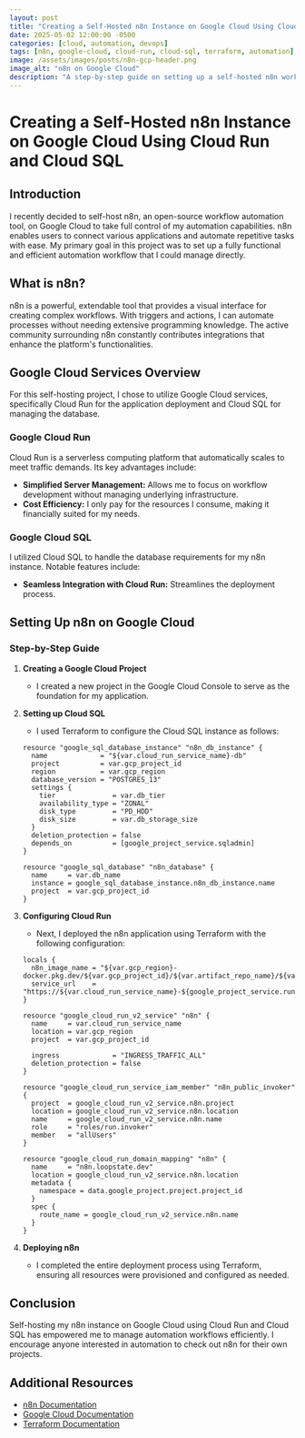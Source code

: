 ```yaml
---
layout: post
title: "Creating a Self-Hosted n8n Instance on Google Cloud Using Cloud Run and Cloud SQL"
date: 2025-05-02 12:00:00 -0500
categories: [cloud, automation, devops]
tags: [n8n, google-cloud, cloud-run, cloud-sql, terraform, automation]
image: /assets/images/posts/n8n-gcp-header.png
image_alt: "n8n on Google Cloud"
description: "A step-by-step guide on setting up a self-hosted n8n workflow automation platform using Google Cloud Run and Cloud SQL for optimal performance and control."
---
```


# Creating a Self-Hosted n8n Instance on Google Cloud Using Cloud Run and Cloud SQL

## Introduction

I recently decided to self-host n8n, an open-source workflow automation tool, on Google Cloud to take full control of my automation capabilities. n8n enables users to connect various applications and automate repetitive tasks with ease. My primary goal in this project was to set up a fully functional and efficient automation workflow that I could manage directly.

## What is n8n?

n8n is a powerful, extendable tool that provides a visual interface for creating complex workflows. With triggers and actions, I can automate processes without needing extensive programming knowledge. The active community surrounding n8n constantly contributes integrations that enhance the platform's functionalities.

## Google Cloud Services Overview

For this self-hosting project, I chose to utilize Google Cloud services, specifically Cloud Run for the application deployment and Cloud SQL for managing the database.

### Google Cloud Run

Cloud Run is a serverless computing platform that automatically scales to meet traffic demands. Its key advantages include:
- **Simplified Server Management:** Allows me to focus on workflow development without managing underlying infrastructure.
- **Cost Efficiency:** I only pay for the resources I consume, making it financially suited for my needs.

### Google Cloud SQL

I utilized Cloud SQL to handle the database requirements for my n8n instance. Notable features include:
- **Seamless Integration with Cloud Run:** Streamlines the deployment process.

## Setting Up n8n on Google Cloud

### Step-by-Step Guide

1. **Creating a Google Cloud Project**
   - I created a new project in the Google Cloud Console to serve as the foundation for my application.

2. **Setting up Cloud SQL**
   - I used Terraform to configure the Cloud SQL instance as follows:
   ```hcl
   resource "google_sql_database_instance" "n8n_db_instance" {
     name             = "${var.cloud_run_service_name}-db"
     project          = var.gcp_project_id
     region           = var.gcp_region
     database_version = "POSTGRES_13"
     settings {
       tier              = var.db_tier
       availability_type = "ZONAL"
       disk_type         = "PD_HDD"
       disk_size         = var.db_storage_size
     }
     deletion_protection = false
     depends_on          = [google_project_service.sqladmin]
   }

   resource "google_sql_database" "n8n_database" {
     name     = var.db_name
     instance = google_sql_database_instance.n8n_db_instance.name
     project  = var.gcp_project_id
   }
   ```

3. **Configuring Cloud Run**
   - Next, I deployed the n8n application using Terraform with the following configuration:
   ```hcl
   locals {
     n8n_image_name = "${var.gcp_region}-docker.pkg.dev/${var.gcp_project_id}/${var.artifact_repo_name}/${var.cloud_run_service_name}:latest"
     service_url    = "https://${var.cloud_run_service_name}-${google_project_service.run.project}.run.app"
   }

   resource "google_cloud_run_v2_service" "n8n" {
     name     = var.cloud_run_service_name
     location = var.gcp_region
     project  = var.gcp_project_id

     ingress             = "INGRESS_TRAFFIC_ALL"
     deletion_protection = false
   }

   resource "google_cloud_run_service_iam_member" "n8n_public_invoker" {
     project  = google_cloud_run_v2_service.n8n.project
     location = google_cloud_run_v2_service.n8n.location
     name     = google_cloud_run_v2_service.n8n.name
     role     = "roles/run.invoker"
     member   = "allUsers"
   }

   resource "google_cloud_run_domain_mapping" "n8n" {
     name     = "n8n.loopstate.dev"
     location = google_cloud_run_v2_service.n8n.location
     metadata {
       namespace = data.google_project.project.project_id
     }
     spec {
       route_name = google_cloud_run_v2_service.n8n.name
     }
   }
   ```

4. **Deploying n8n**
   - I completed the entire deployment process using Terraform, ensuring all resources were provisioned and configured as needed.

## Conclusion

Self-hosting my n8n instance on Google Cloud using Cloud Run and Cloud SQL has empowered me to manage automation workflows efficiently. I encourage anyone interested in automation to check out n8n for their own projects.

## Additional Resources
- [n8n Documentation](https://docs.n8n.io)
- [Google Cloud Documentation](https://cloud.google.com/docs)
- [Terraform Documentation](https://www.terraform.io/docs)
